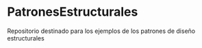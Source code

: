 # PatronesEstructurales
Repositorio destinado para los ejemplos de los patrones de diseño estructurales
